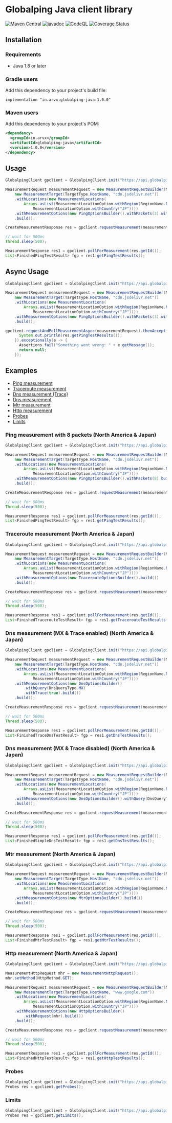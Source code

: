 # Globalping Java client library

[![Maven Central](https://img.shields.io/badge/maven--central-v1.0.0-blue)](https://mvnrepository.com/artifact/in.arvx/globalping-java)
[![javadoc](https://javadoc.io/badge2/in.arvx/globalping-java/javadoc.svg)](https://javadoc.io/doc/in.arvx/globalping-java)
[![CodeQL](https://github.com/nick9822/globalping-java/actions/workflows/codeql.yml/badge.svg?branch=main)](https://github.com/nick9822/globalping-java/actions/workflows/codeql.yml) 
[![Coverage Status](https://coveralls.io/repos/github/nick9822/globalping-java/badge.svg?branch=main)](https://coveralls.io/github/nick9822/globalping-java?branch=main)

## Installation

### Requirements

- Java 1.8 or later

### Gradle users
Add this dependency to your project's build file:
```
implementation "in.arvx:globalping-java:1.0.0"
```

### Maven users
Add this dependency to your project's POM:
```xml
<dependency>
  <groupId>in.arvx</groupId>
  <artifactId>globalping-java</artifactId>
  <version>1.0.0</version>
</dependency>
```

## Usage
```java
GlobalpingClient gpclient = GlobalpingClient.init("https://api.globalping.io", "");

MeasurementRequest measurementRequest = new MeasurementRequestBuilder(MeasurementType.ping,
    new MeasurementTarget(TargetType.HostName, "cdn.jsdelivr.net"))
    .withLocations(new MeasurementLocations(
        Arrays.asList(MeasurementLocationOption.withRegion(RegionName.NORTHERN_AMERICA),
            MeasurementLocationOption.withCountry("JP"))))
    .withMeasurementOptions(new PingOptionsBuilder().withPackets(3).withIpVersion(4).build())
    .build();

CreateMeasurementResponse res = gpclient.requestMeasurement(measurementRequest);

// wait for 500ms
Thread.sleep(500);

MeasurementResponse res1 = gpclient.pollForMeasurement(res.getId());
List<FinishedPingTestResult> fgp = res1.getPingTestResults();
```

## Async Usage
```java
GlobalpingClient gpclient = GlobalpingClient.init("https://api.globalping.io", "");

MeasurementRequest measurementRequest = new MeasurementRequestBuilder(MeasurementType.ping,
    new MeasurementTarget(TargetType.HostName, "cdn.jsdelivr.net"))
    .withLocations(new MeasurementLocations(
        Arrays.asList(MeasurementLocationOption.withRegion(RegionName.NORTHERN_AMERICA),
            MeasurementLocationOption.withCountry("JP"))))
    .withMeasurementOptions(new PingOptionsBuilder().withPackets(3).withIpVersion(4).build())
    .build();

gpclient.requestAndPollMeasurementAsync(measurementRequest).thenAccept(res -> {
      System.out.println(res.getPingTestResults());
    }).exceptionally(e -> {
      Assertions.fail("Something went wrong: " + e.getMessage());
      return null;
    });
```

## Examples

- [Ping measurement](#ping-measurement-with-8-packets-north-america--japan)
- [Traceroute measurement](#traceroute-measurement-north-america--japan)
- [Dns measurement (Trace)](#dns-measurement-mx--trace-enabled-north-america--japan)
- [Dns measurement](#dns-measurement-mx--trace-disabled-north-america--japan)
- [Mtr measurement](#mtr-measurement-north-america--japan)
- [Http measurement](#http-measurement-north-america--japan)
- [Probes](#probes)
- [Limits](#limits)

### Ping measurement with 8 packets (North America & Japan)

```java
GlobalpingClient gpclient = GlobalpingClient.init("https://api.globalping.io", "");

MeasurementRequest measurementRequest = new MeasurementRequestBuilder(MeasurementType.ping,
    new MeasurementTarget(TargetType.HostName, "cdn.jsdelivr.net"))
    .withLocations(new MeasurementLocations(
        Arrays.asList(MeasurementLocationOption.withRegion(RegionName.NORTHERN_AMERICA),
            MeasurementLocationOption.withCountry("JP"))))
    .withMeasurementOptions(new PingOptionsBuilder().withPackets(8).build())
    .build();

CreateMeasurementResponse res = gpclient.requestMeasurement(measurementRequest);

// wait for 500ms
Thread.sleep(500);

MeasurementResponse res1 = gpclient.pollForMeasurement(res.getId());
List<FinishedPingTestResult> fgp = res1.getPingTestResults();
```

### Traceroute measurement (North America & Japan)

```java
GlobalpingClient gpclient = GlobalpingClient.init("https://api.globalping.io", "");

MeasurementRequest measurementRequest = new MeasurementRequestBuilder(MeasurementType.traceroute,
    new MeasurementTarget(TargetType.HostName, "cdn.jsdelivr.net"))
    .withLocations(new MeasurementLocations(
        Arrays.asList(MeasurementLocationOption.withRegion(RegionName.NORTHERN_AMERICA),
            MeasurementLocationOption.withCountry("JP"))))
    .withMeasurementOptions(new TracerouteOptionsBuilder().build())
    .build();

CreateMeasurementResponse res = gpclient.requestMeasurement(measurementRequest);

// wait for 500ms
Thread.sleep(500);

MeasurementResponse res1 = gpclient.pollForMeasurement(res.getId());
List<FinishedTracerouteTestResult> fgp = res1.getTracerouteTestResults();
```

### Dns measurement (MX & Trace enabled) (North America & Japan)

```java
GlobalpingClient gpclient = GlobalpingClient.init("https://api.globalping.io", "");

MeasurementRequest measurementRequest = new MeasurementRequestBuilder(MeasurementType.dns,
    new MeasurementTarget(TargetType.HostName, "cdn.jsdelivr.net"))
    .withLocations(new MeasurementLocations(
        Arrays.asList(MeasurementLocationOption.withRegion(RegionName.NORTHERN_AMERICA),
            MeasurementLocationOption.withCountry("JP"))))
    .withMeasurementOptions(new DnsOptionsBuilder()
        .withQuery(DnsQueryType.MX)
        .withTrace(true).build())
    .build();

CreateMeasurementResponse res = gpclient.requestMeasurement(measurementRequest);

// wait for 500ms
Thread.sleep(500);

MeasurementResponse res1 = gpclient.pollForMeasurement(res.getId());
List<FinishedTraceDnsTestResult> fgp = res1.getDnsTestResults();
```

### Dns measurement (MX & Trace disabled) (North America & Japan)

```java
GlobalpingClient gpclient = GlobalpingClient.init("https://api.globalping.io", "");

MeasurementRequest measurementRequest = new MeasurementRequestBuilder(MeasurementType.dns,
    new MeasurementTarget(TargetType.HostName, "cdn.jsdelivr.net"))
    .withLocations(new MeasurementLocations(
        Arrays.asList(MeasurementLocationOption.withRegion(RegionName.NORTHERN_AMERICA),
            MeasurementLocationOption.withCountry("JP"))))
    .withMeasurementOptions(new DnsOptionsBuilder().withQuery(DnsQueryType.MX).build())
    .build();

CreateMeasurementResponse res = gpclient.requestMeasurement(measurementRequest);

// wait for 500ms
Thread.sleep(500);

MeasurementResponse res1 = gpclient.pollForMeasurement(res.getId());
List<FinishedSimpleDnsTestResult> fgp = res1.getDnsTestResults();
```

### Mtr measurement (North America & Japan)

```java
GlobalpingClient gpclient = GlobalpingClient.init("https://api.globalping.io", "");

MeasurementRequest measurementRequest = new MeasurementRequestBuilder(MeasurementType.mtr,
    new MeasurementTarget(TargetType.HostName, "cdn.jsdelivr.net"))
    .withLocations(new MeasurementLocations(
        Arrays.asList(MeasurementLocationOption.withRegion(RegionName.NORTHERN_AMERICA),
            MeasurementLocationOption.withCountry("JP"))))
    .withMeasurementOptions(new MtrOptionsBuilder().build())
    .build();

CreateMeasurementResponse res = gpclient.requestMeasurement(measurementRequest);

// wait for 500ms
Thread.sleep(500);

MeasurementResponse res1 = gpclient.pollForMeasurement(res.getId());
List<FinishedMtrTestResult> fgp = res1.getMtrTestResults();
```

### Http measurement (North America & Japan)

```java
GlobalpingClient gpclient = GlobalpingClient.init("https://api.globalping.io", "");

MeasurementHttpRequest mhr = new MeasurementHttpRequest();
mhr.setMethod(HttpMethod.GET);

MeasurementRequest measurementRequest = new MeasurementRequestBuilder(MeasurementType.http,
    new MeasurementTarget(TargetType.HostName, "www.google.com"))
    .withLocations(new MeasurementLocations(
        Arrays.asList(MeasurementLocationOption.withRegion(RegionName.NORTHERN_AMERICA),
            MeasurementLocationOption.withCountry("JP"))))
    .withMeasurementOptions(new HttpOptionsBuilder()
        .withRequest(mhr).build())
    .build();

CreateMeasurementResponse res = gpclient.requestMeasurement(measurementRequest);

// wait for 500ms
Thread.sleep(500);

MeasurementResponse res1 = gpclient.pollForMeasurement(res.getId());
List<FinishedHttpTestResult> fgp = res1.getHttpTestResults();
```

### Probes

```java
GlobalpingClient gpclient = GlobalpingClient.init("https://api.globalping.io", "");
Probes res = gpclient.getProbes();
```

### Limits

```java
GlobalpingClient gpclient = GlobalpingClient.init("https://api.globalping.io", "");
Probes res = gpclient.getLimits();
```
